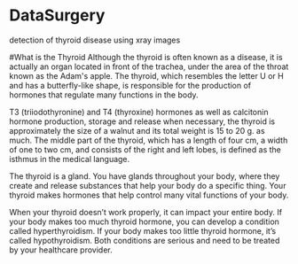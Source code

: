 # DataSurgery
detection of thyroid disease using xray images

#What is the Thyroid
Although the thyroid is often known as a disease, it is actually an organ located in front of the trachea, under the area of 
the throat known as the Adam's apple. The thyroid, which resembles the letter U or H and has a butterfly-like shape,
is responsible for the production of hormones that regulate many functions in the body.

T3 (triiodothyronine) and T4 (thyroxine) hormones as well as calcitonin hormone production, storage and release when necessary,
the thyroid is approximately the size of a walnut and its total weight is 15 to 20 g. as much. The middle part of the thyroid, which has a length of four cm,
a width of one to two cm, and consists of the right and left lobes, is defined as the isthmus in the medical language.



The thyroid is a gland. You have glands throughout your body, where they create and release substances that help your body do a specific thing.
Your thyroid makes hormones that help control many vital functions of your body.

When your thyroid doesn’t work properly, it can impact your entire body. If your body makes too much thyroid hormone,
you can develop a condition called hyperthyroidism.
If your body makes too little thyroid hormone, it’s called hypothyroidism. Both conditions are serious and need to be treated by your healthcare provider.
